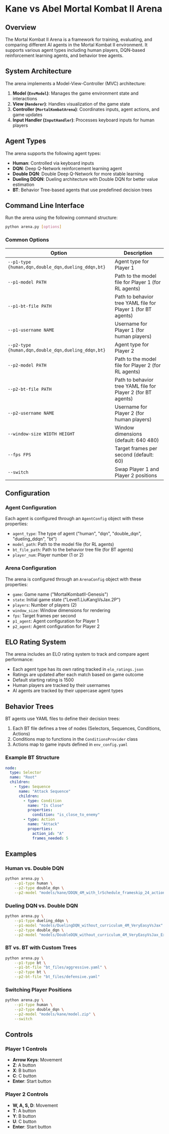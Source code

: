 # Kane vs Abel Mortal Kombat II Arena

## Overview

The Mortal Kombat II Arena is a framework for training, evaluating, and comparing different AI agents in the Mortal Kombat II environment. It supports various agent types including human players, DQN-based reinforcement learning agents, and behavior tree agents.

## System Architecture

The arena implements a Model-View-Controller (MVC) architecture:

1. **Model (`EnvModel`)**: Manages the game environment state and interactions
2. **View (`Renderer`)**: Handles visualization of the game state
3. **Controller (`MortalKombatArena`)**: Coordinates inputs, agent actions, and game updates
4. **Input Handler (`InputHandler`)**: Processes keyboard inputs for human players

## Agent Types

The arena supports the following agent types:

- **Human**: Controlled via keyboard inputs
- **DQN**: Deep Q-Network reinforcement learning agent
- **Double DQN**: Double Deep Q-Network for more stable learning
- **Dueling DDQN**: Dueling architecture with Double DQN for better value estimation
- **BT**: Behavior Tree-based agents that use predefined decision trees

## Command Line Interface

Run the arena using the following command structure:

```bash
python arena.py [options]
```

### Common Options

| Option | Description |
|--------|-------------|
| `--p1-type {human,dqn,double_dqn,dueling_ddqn,bt}` | Agent type for Player 1 |
| `--p1-model PATH` | Path to the model file for Player 1 (for RL agents) |
| `--p1-bt-file PATH` | Path to behavior tree YAML file for Player 1 (for BT agents) |
| `--p1-username NAME` | Username for Player 1 (for human players) |
| `--p2-type {human,dqn,double_dqn,dueling_ddqn,bt}` | Agent type for Player 2 |
| `--p2-model PATH` | Path to the model file for Player 2 (for RL agents) |
| `--p2-bt-file PATH` | Path to behavior tree YAML file for Player 2 (for BT agents) |
| `--p2-username NAME` | Username for Player 2 (for human players) |
| `--window-size WIDTH HEIGHT` | Window dimensions (default: 640 480) |
| `--fps FPS` | Target frames per second (default: 60) |
| `--switch` | Swap Player 1 and Player 2 positions |

## Configuration

### Agent Configuration

Each agent is configured through an `AgentConfig` object with these properties:
- `agent_type`: The type of agent ("human", "dqn", "double_dqn", "dueling_ddqn", "bt")
- `model_path`: Path to the model file (for RL agents)
- `bt_file_path`: Path to the behavior tree file (for BT agents)
- `player_num`: Player number (1 or 2)

### Arena Configuration

The arena is configured through an `ArenaConfig` object with these properties:
- `game`: Game name ("MortalKombatII-Genesis")
- `state`: Initial game state ("Level1.LiuKangVsJax.2P")
- `players`: Number of players (2)
- `window_size`: Window dimensions for rendering
- `fps`: Target frames per second
- `p1_agent`: Agent configuration for Player 1
- `p2_agent`: Agent configuration for Player 2

## ELO Rating System

The arena includes an ELO rating system to track and compare agent performance:

- Each agent type has its own rating tracked in `elo_ratings.json`
- Ratings are updated after each match based on game outcome
- Default starting rating is 1500
- Human players are tracked by their usernames
- AI agents are tracked by their uppercase agent types

## Behavior Trees

BT agents use YAML files to define their decision trees:

1. Each BT file defines a tree of nodes (Selectors, Sequences, Conditions, Actions)
2. Conditions map to functions in the `ConditionsProvider` class
3. Actions map to game inputs defined in `env_config.yaml`

### Example BT Structure

```yaml
node:
  type: Selector
  name: "Root"
  children:
    - type: Sequence
      name: "Attack Sequence"
      children:
        - type: Condition
          name: "Is Close"
          properties:
            condition: "is_close_to_enemy"
        - type: Action
          name: "Attack"
          properties:
            action_id: "A"
            frames_needed: 5
```

## Examples

### Human vs. Double DQN

```bash
python arena.py \
    --p1-type human \
    --p2-type double_dqn \
    --p2-model "models/kane/DDQN_4M_with_lrSchedule_frameskip_24_actions.zip"
```

### Dueling DQN vs. Double DQN

```bash
python arena.py \
    --p1-type dueling_ddqn \
    --p1-model "models/DuelingDQN_without_curriculum_4M_VeryEasyVsJax" \
    --p2-type double_dqn \
    --p2-model "models/DoubleDQN_without_curriculum_4M_VeryEasyVsJax_Exp_A"
```

### BT vs. BT with Custom Trees

```bash
python arena.py \
    --p1-type bt \
    --p1-bt-file "bt_files/aggressive.yaml" \
    --p2-type bt \
    --p2-bt-file "bt_files/defensive.yaml"
```

### Switching Player Positions

```bash
python arena.py \
    --p1-type human \
    --p2-type double_dqn \
    --p2-model "models/kane/model.zip" \
    --switch
```

## Controls

### Player 1 Controls
- **Arrow Keys**: Movement
- **Z**: A button
- **X**: B button
- **C**: C button
- **Enter**: Start button

### Player 2 Controls
- **W, A, S, D**: Movement
- **T**: A button
- **Y**: B button
- **U**: C button
- **Enter**: Start button
